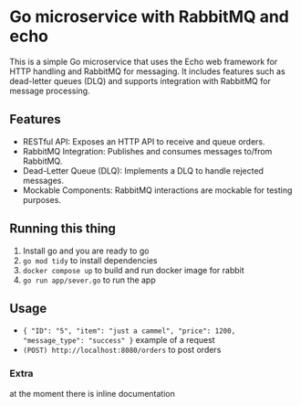 # Go microservice with RabbitMQ and echo
This is a simple Go microservice that uses the Echo web framework for HTTP handling and RabbitMQ for messaging. It includes features such as dead-letter queues (DLQ) and supports integration with RabbitMQ for message processing.

## Features
- RESTful API: Exposes an HTTP API to receive and queue orders.
- RabbitMQ Integration: Publishes and consumes messages to/from RabbitMQ.
- Dead-Letter Queue (DLQ): Implements a DLQ to handle rejected messages.
- Mockable Components: RabbitMQ interactions are mockable for testing purposes.

## Running this thing

1. Install go and you are ready to go
2. `go mod tidy` to install dependencies
3. `docker compose up` to build and run docker image for rabbit
4. `go run app/sever.go` to run the app

## Usage
- `{
    "ID": "5", "item": "just a cammel", "price": 1200, "message_type": "success"
}` example of a request
- `(POST) http://localhost:8080/orders` to post orders

### Extra
at the moment there is inline documentation
